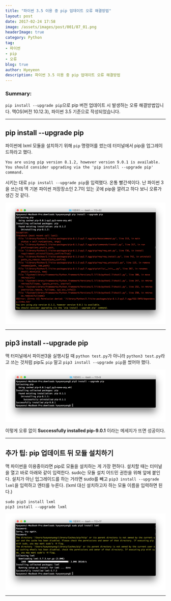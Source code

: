 ```yaml
---
title: "파이썬 3.5 이용 중 pip 업데이트 오류 해결방법"
layout: post
date: 2017-02-24 17:58
image: /assets/images/post/001/87_01.png
headerImage: true
category: Python
tag:
- 파이썬
- pip
- 오류
blog: true
author: Hyeyeon
description: 파이썬 3.5 이용 중 pip 업데이트 오류 해결방법
---
```


### Summary:

`pip install --upgrade pip`으로 pip 버전 업데이트 시 발생하는 오류 해결방법입니다. 맥OS(버전 10.12.3), 파이썬 3.5 기준으로 작성되었습니다.

---

## pip install --upgrade pip

파이썬에 lxml 모듈을 설치하기 위해 `pip` 명령어를 썼는데 터미널에서 pip을 업그레이드하라고 했다.

```
You are using pip version 8.1.2, however version 9.0.1 is available.
You should consider upgrading via the 'pip install --upgrade pip' command.
```

시키는 대로 `pip install --upgrade pip`을 입력했다. 온통 빨간색이다. 난 파이썬 3을 쓰는데 맥 기본 파이썬 저장장소인 2.7이 있는 곳에 pip을 깔려고 하다 보니 오류가 생긴 것 같다.

![pic1](/assets/images/post/001/87_01.png)

---

## pip3 install --upgrade pip

맥 터미널에서 파이썬3을 실행시킬 때 `python test.py`가 아니라 `python3 test.py`라고 쓰는 것처럼 pip도 `pip` 말고 `pip3 install --upgrade pip`을 썼어야 했다.

![pic2](/assets/images/post/001/87_02.png)

이렇게 오류 없이 **Successfully installed pip-9.0.1** 이라는 메세지가 뜨면 성공이다.

---

## 추가 팁: pip 업데이트 뒤 모듈 설치하기

맥 파이썬을 이용중이라면 pip로 모듈을 설치하는 게 가장 편하다. 설치할 때는 터미널을 열고 바로 아래와 같이 입력한다. sudo는 모듈 설치 어드민 권한을 위해 앞에 붙인다. 설치가 아닌 업그레이드를 하는 거라면 sudo를 빼고 `pip3 install --upgrade lxml`을 입력하고 엔터를 누른다. (lxml 대신 설치하고자 하는 모듈 이름을 입력하면 된다.)

```
sudo pip3 install lxml
pip3 install --upgrade lxml
```

![pic3](/assets/images/post/001/87_03.png)

---
